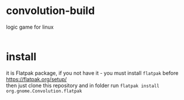 # convolution-build<br>
logic game for linux<br>
<br>
# install<br>
it is Flatpak package, if you not have it - you must install `flatpak` before https://flatpak.org/setup/<br>
then just clone this repository and in folder run `flatpak install org.gnome.Convolution.flatpak`

